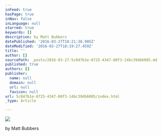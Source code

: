 ```yaml
---
inFeed: true
hasPage: true
inNav: false
inLanguage: null
starred: true
keywords: []
description: by Matt Bubbers
datePublished: '2016-03-27T18:21:38.905Z'
dateModified: '2016-03-27T18:19:27.459Z'
title: ''
author: []
sourcePath: _posts/2016-03-27-5c847b1e-8725-4347-80f3-14bc39db6005.md
published: true
authors: []
publisher:
  name: null
  domain: null
  url: null
  favicon: null
url: 5c847b1e-8725-4347-80f3-14bc39db6005/index.html
_type: Article

---
```

![](https://the-grid-user-content.s3-us-west-2.amazonaws.com/9383e779-b99b-4f90-b1c5-d2d6ee2488b1.jpg)

by Matt Bubbers